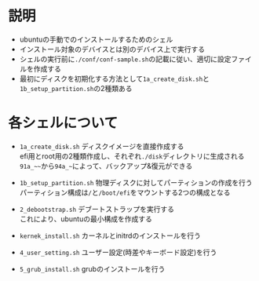 # 説明
- ubuntuの手動でのインストールするためのシェル
- インストール対象のデバイスとは別のデバイス上で実行する
- シェルの実行前に`./conf/conf-sample.sh`の記載に従い、適切に設定ファイルを作成する
- 最初にディスクを初期化する方法として`1a_create_disk.sh`と`1b_setup_partition.sh`の2種類ある

# 各シェルについて

- `1a_create_disk.sh`
ディスクイメージを直接作成する\
efi用とroot用の2種類作成し、それぞれ`./disk`ディレクトリに生成される\
`91a_~~`から`94a_~`によって、バックアップ&復元ができる

- `1b_setup_partition.sh`
物理ディスクに対してパーティションの作成を行う\
パーティション構成は`/`と`/boot/efi`をマウントする2つの構成となる

- `2_debootstrap.sh`
デブートストラップを実行する\
これにより、ubuntuの最小構成を作成する

- `kernek_install.sh`
カーネルとinitrdのインストールを行う

- `4_user_setting.sh`
ユーザー設定(時差やキーボード設定)を行う

- `5_grub_install.sh`
grubのインストールを行う
